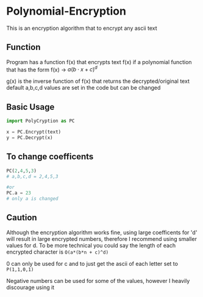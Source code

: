 # Polynomial-Encryption
This is an encryption algorithm that to encrypt any ascii text

## Function
Program has a function f(x) that encrypts text
f(x) if a polynomial function that has the form f(x) -> $a(b\cdot x + c)^d$

g(x) is the inverse function of f(x) that returns the decrypted/original text
default a,b,c,d values are set in the code but can be changed

## Basic Usage
```py
import PolyCryption as PC

x = PC.Encrypt(text)
y = PC.Decrypt(x)
```

## To change coefficents
```py
PC(2,4,5,3)
# a,b,c,d = 2,4,5,3

#or
PC.a = 23
# only a is changed
```

## Caution 

Although the encryption algorithm works fine, using large coefficents for 'd' will result in large encrypted numbers, therefore I recommend using smaller values for d. To be more technical you could say the length of each encrypted character is `O(a*(b*n + c)^d)`

0 can only be used for c
and to just get the ascii of each letter set to `P(1,1,0,1)`

Negative numbers can be used for some of the values, however I heavily discourage using it
